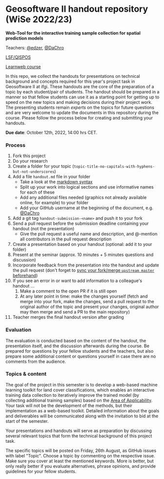 # Geosoftware II handout repository (WiSe 2022/23)

**Web-Tool for the interactive training sample collection for spatial prediction models**

Teachers: [@edzer](http://github.com/edzer/), [@DaChro](https://github.com/DaChro)

[LSF/QISPOS](https://studium.uni-muenster.de/qisserver/rds?state=verpublish&status=init&vmfile=no&publishid=372836&moduleCall=webInfo&publishConfFile=webInfo&publishSubDir=veranstaltung)

[Learnweb course](https://www.uni-muenster.de/LearnWeb/learnweb2/course/view.php?id=63231)


In this repo, we collect the handouts for presentations on technical background and concepts required for this year's project task in Geosoftware II at ifgi. 
These handouts are the core of the preparation of a topic by each student/pair of students.
The handout should be prepared in a manner so that fellow students can use it as a starting point for getting up to speed on the new topics and making decisions during their project work.
The presenting students remain _experts_ on the topics for future questions and are very welcome to update the documents in this repository during the course.
Please follow the process below for creating and submitting your handouts.

**Due date**: October 12th, 2022, 14:00 hrs CET.

### Process

1. Fork this project
1. Do your research
1. Create a folder for your topic (`topic-title-no-capitals-with-hyphens-but-not-underscores`)
1. Add a file `handout.md` file in your folder
    * Take a look at the [markdown syntax](https://guides.github.com/features/mastering-markdown/)
    * Split up your work into logical sections and use informative names for each of these
    * Add any additional files needed (graphics not already available online, for example) to your folder
    * Add your GitHub username at the beginning of the document, e.g. [@DaChro](https://github.com/DaChro)
1. Add a git tag `handout-submission-<name>` and push it to your fork
1. Send a pull request before the submission deadline containing your handout (not the presentation)
    * Give the pull request a useful name and description, and @-mention all contributors in the pull request description
1. Create a presentation based on your handout (optional: add it to your folder)
1. Present at the seminar (approx. 10 minutes + 5 minutes questions and discussion)
1. Incorporate feedback from the presentation into the handout and update the pull request (don't forget to [sync your fork/merge `upstream master` beforehand](https://help.github.com/articles/syncing-a-fork/))
1. If you see an error in or want to add information to a colleague's handout ...
    1. Make a comment to the open PR if it is still open
    1. At any later point in time: make the changes yourself (fetch and merge into your fork, make the changes, send a pull request to the original author of the topic and present your changes, original author may then merge and send a PR to the main repository)
1. Teacher merges the final handout version after grading

### Evaluation

The evaluation is conducted based on the content of the handout, the presentation itself, and the discussion afterwards during the course.
Be prepared for questions by your fellow students and the teachers, but also prepare some additional content or questions yourself in case there are no comments from the audience.

### Topics & content

The goal of the project in this semester is to develop a web-based machine learning toolkit for land cover classifications, which enables an interactive training data collection to iteratively improve the trained model (by collecting additional training samples) based on the [Area of Applicability](https://besjournals.onlinelibrary.wiley.com/doi/10.1111/2041-210X.13650). Your task will not be the development of the methods, but their implementation as a web-based toolkit. Detailed information about the goals and deliverables will be communicated along with the invitation to bid at the start of the semester. 

Your presentations and handouts will serve as preparation by discussing several relevant topics that form the technical background of this project task. 

The specific topics will be posted on Friday, 26th August, as GitHub issues with label "Topic". Choose a topic by commenting on the respective issue. Make sure you cover at least the mentioned keywords. More is better, but only really better if you evaluate alternatives, phrase opinions, and provide guidelines for your fellow students.


